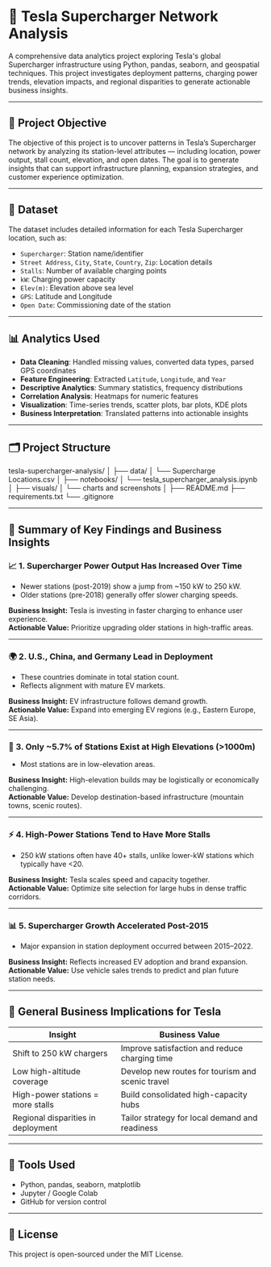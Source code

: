 # 🔋 Tesla Supercharger Network Analysis

A comprehensive data analytics project exploring Tesla's global Supercharger infrastructure using Python, pandas, seaborn, and geospatial techniques. This project investigates deployment patterns, charging power trends, elevation impacts, and regional disparities to generate actionable business insights.

---

## 🎯 Project Objective

The objective of this project is to uncover patterns in Tesla’s Supercharger network by analyzing its station-level attributes — including location, power output, stall count, elevation, and open dates. The goal is to generate insights that can support infrastructure planning, expansion strategies, and customer experience optimization.

---

## 📂 Dataset

The dataset includes detailed information for each Tesla Supercharger location, such as:

- `Supercharger`: Station name/identifier  
- `Street Address`, `City`, `State`, `Country`, `Zip`: Location details  
- `Stalls`: Number of available charging points  
- `kW`: Charging power capacity  
- `Elev(m)`: Elevation above sea level  
- `GPS`: Latitude and Longitude  
- `Open Date`: Commissioning date of the station  

---

## 📊 Analytics Used

- **Data Cleaning**: Handled missing values, converted data types, parsed GPS coordinates  
- **Feature Engineering**: Extracted `Latitude`, `Longitude`, and `Year`  
- **Descriptive Analytics**: Summary statistics, frequency distributions  
- **Correlation Analysis**: Heatmaps for numeric features  
- **Visualization**: Time-series trends, scatter plots, bar plots, KDE plots  
- **Business Interpretation**: Translated patterns into actionable insights  

---

## 🗂️ Project Structure

tesla-supercharger-analysis/
│
├── data/
│ └── Supercharge Locations.csv
│
├── notebooks/
│ └── tesla_supercharger_analysis.ipynb
│
├── visuals/
│ └── charts and screenshots
│
├── README.md
├── requirements.txt
└── .gitignore

---

## 🧠 Summary of Key Findings and Business Insights

### 📈 1. Supercharger Power Output Has Increased Over Time

- Newer stations (post-2019) show a jump from ~150 kW to 250 kW.  
- Older stations (pre-2018) generally offer slower charging speeds.  

**Business Insight:** Tesla is investing in faster charging to enhance user experience.  
**Actionable Value:** Prioritize upgrading older stations in high-traffic areas.

---

### 🌍 2. U.S., China, and Germany Lead in Deployment

- These countries dominate in total station count.  
- Reflects alignment with mature EV markets.  

**Business Insight:** EV infrastructure follows demand growth.  
**Actionable Value:** Expand into emerging EV regions (e.g., Eastern Europe, SE Asia).

---

### 🗻 3. Only ~5.7% of Stations Exist at High Elevations (>1000m)

- Most stations are in low-elevation areas.  

**Business Insight:** High-elevation builds may be logistically or economically challenging.  
**Actionable Value:** Develop destination-based infrastructure (mountain towns, scenic routes).

---

### ⚡ 4. High-Power Stations Tend to Have More Stalls

- 250 kW stations often have 40+ stalls, unlike lower-kW stations which typically have <20.  

**Business Insight:** Tesla scales speed and capacity together.  
**Actionable Value:** Optimize site selection for large hubs in dense traffic corridors.

---

### 📊 5. Supercharger Growth Accelerated Post-2015

- Major expansion in station deployment occurred between 2015–2022.  

**Business Insight:** Reflects increased EV adoption and brand expansion.  
**Actionable Value:** Use vehicle sales trends to predict and plan future station needs.

---

## 📌 General Business Implications for Tesla

| Insight                              | Business Value                                      |
|-------------------------------------|-----------------------------------------------------|
| Shift to 250 kW chargers            | Improve satisfaction and reduce charging time       |
| Low high-altitude coverage          | Develop new routes for tourism and scenic travel    |
| High-power stations = more stalls   | Build consolidated high-capacity hubs               |
| Regional disparities in deployment  | Tailor strategy for local demand and readiness      |

---

## 🧰 Tools Used

- Python, pandas, seaborn, matplotlib  
- Jupyter / Google Colab  
- GitHub for version control

---

## 📄 License

This project is open-sourced under the MIT License.

